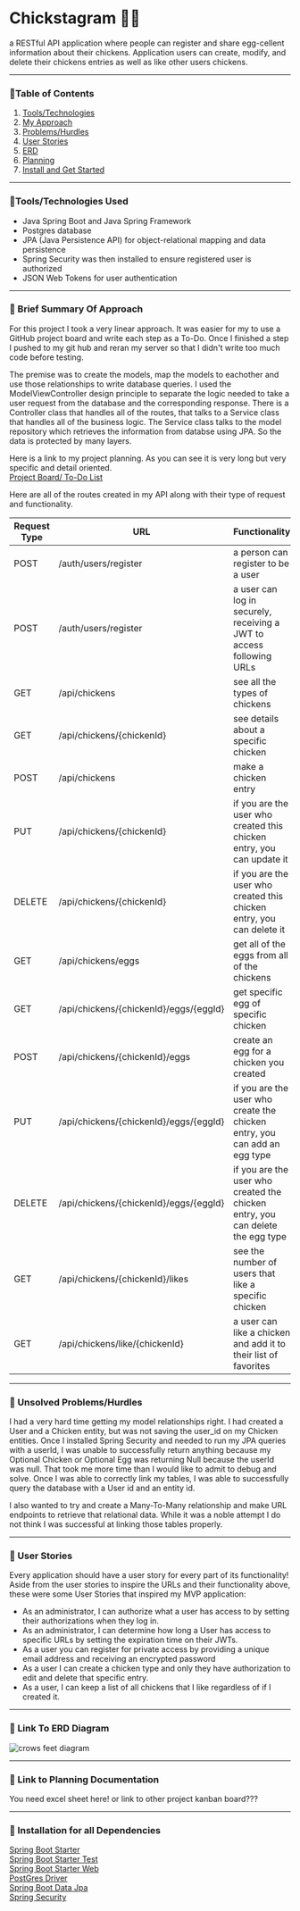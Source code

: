 # Chickstagram 🐔💞
a RESTful API application where people can register and share egg-cellent information about their chickens. Application users can create, modify, and delete their chickens entries as well as like other users chickens. 
***
### 🐣Table of Contents 
1. [Tools/Technologies](#tools)
2. [My Approach](#summary)
3. [Problems/Hurdles](#problems)
4. [User Stories](#userstories)
5. [ERD](#erd)
6. [Planning](#planning)
7. [Install and Get Started](#install)

***
### 🥚Tools/Technologies Used <a name="tools"></a>
* Java Spring Boot and Java Spring Framework
* Postgres database
* JPA (Java Persistence API) for object-relational mapping and data persistence
* Spring Security was then installed to ensure registered user is authorized 
* JSON Web Tokens for user authentication
***
### 🐣 Brief Summary Of Approach <a name="summary"></a>
For this project I took a very linear approach. It was easier for my to use a GitHub project board and write each step as a To-Do. Once I finished a step I pushed to my git hub and reran my server so that I didn't write too much code before testing. 

The premise was to create the models, map the models to eachother and use those relationships to write database queries. I used the ModelViewController design principle to separate the logic needed to take a user request from the database and the corresponding response. There is a Controller class that handles all of the routes, that talks to a Service class that handles all of the business logic. The Service class talks to the model repository which retrieves the information from databse using JPA. So the data is protected by many layers.  

Here is a link to my project planning. As you can see it is very long but very specific and detail oriented.   
[Project Board/ To-Do List](#https://github.com/users/Halleywood/projects/9)

Here are all of the routes created in my API along with their type of request and functionality. 

| Request Type | URL                                    | Functionality                                                                  |
|--------------|----------------------------------------|--------------------------------------------------------------------------------|
| POST         | /auth/users/register                   | a person can register to be a user                                             |
| POST         | /auth/users/register                   | a user can log in securely, receiving a JWT to access following URLs           |
| GET          | /api/chickens                          | see all the types of chickens                                                  |
| GET          | /api/chickens/{chickenId}              | see details about a specific chicken                                           |
| POST         | /api/chickens                          | make a chicken entry                                                           |
| PUT          | /api/chickens/{chickenId}              | if you are the user who created this chicken entry, you can update it          |
| DELETE       | /api/chickens/{chickenId}              | if you are the user who created this chicken entry, you can delete it          |
| GET          | /api/chickens/eggs                     | get all of the eggs from all of the chickens                                   |
| GET          | /api/chickens/{chickenId}/eggs/{eggId} | get specific egg of specific chicken                                           |
| POST         | /api/chickens/{chickenId}/eggs         | create an egg for a chicken you created                                        |
| PUT          | /api/chickens/{chickenId}/eggs/{eggId} | if you are the user who create the chicken entry, you can add an egg type      |
| DELETE       | /api/chickens/{chickenId}/eggs/{eggId} | if you are the user who created the chicken entry, you can delete the egg type |
| GET          | /api/chickens/{chickenId}/likes        | see the number of users that like a specific chicken                           |
| GET          | /api/chickens/like/{chickenId}         | a user can like a chicken and add it to their list of favorites                |

***
### 🥚 Unsolved Problems/Hurdles <a name="problems"></a>
I had a very hard time getting my model relationships right. I had created a User and a Chicken entity, but was not saving the user_id on my Chicken entities. Once I installed Spring Security and needed to run my JPA queries with a userId, I was unable to successfully return anything because my Optional Chicken or Optional Egg was returning Null because the userId was null. That took me more time than I would like to admit to debug and solve. Once I was able to correctly link my tables, I was able to successfully query the database with a User id and an entity id.   

I also wanted to try and create a Many-To-Many relationship and make URL endpoints to retrieve that relational data. While it was a noble attempt I do not think I was successful at linking those tables properly. 
***
### 🐣 User Stories <a name="userstories"></a>
   Every application should have a user story for every part of its functionality! Aside from the user stories to inspire the URLs and their functionality above, these were some User Stories that inspired my MVP application: 
*   As an administrator, I can authorize what a user has access to by setting their authorizations when they log in. 
  * As an administrator, I can determine how long a User has access to specific URLs by setting the expiration time on their JWTs.  
  * As a user you can register for private access by providing a unique email address and receiving an encrypted password 
  * As a user I can create a chicken type and only they have authorization to edit and delete that specific entry.  
  * As a user, I can keep a list of all chickens that I like regardless of if I created it.

***
### 🥚 Link To ERD Diagram <a name="erd"></a>
![crows feet diagram]("C:\Users\kelse\Desktop\crowsfeetERD.png")
***
### 🐣 Link to Planning Documentation <a name="planning"></a>
You need excel sheet here! or link to other project kanban board???
***
### 🥚 Installation for all Dependencies <a name="install"></a>
[Spring Boot Starter](https://mvnrepository.com/artifact/org.springframework.boot/spring-boot-starter/3.0.6)  
[Spring Boot Starter Test](https://mvnrepository.com/artifact/org.springframework.boot/spring-boot-starter-test/3.0.6)  
[Spring Boot Starter Web](https://mvnrepository.com/artifact/org.springframework.boot/spring-boot-starter-web/3.0.5)  
[PostGres Driver](https://mvnrepository.com/artifact/org.postgresql/postgresql/42.6.0)  
[Spring Boot Data Jpa](https://mvnrepository.com/artifact/org.springframework.boot/spring-boot-starter-data-jpa/3.0.6)  
[Spring Security](https://mvnrepository.com/artifact/org.springframework.boot/spring-boot-starter-security)